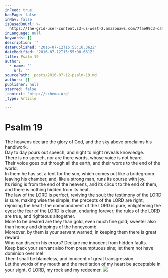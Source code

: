 ```yaml
---
inFeed: true
hasPage: false
inNav: false
isBasedOnUrl: >-
  https://the-grid-user-content.s3-us-west-2.amazonaws.com/7fae99c3-caf2-408b-b572-2581b16779f6.jpg
inLanguage: null
keywords: []
description: ''
datePublished: '2016-07-12T15:55:10.362Z'
dateModified: '2016-07-12T15:55:08.661Z'
title: Psalm 19
author:
  - name: ''
    url: ''
sourcePath: _posts/2016-07-12-psalm-19.md
authors: []
publisher: null
starred: false
_context: 'http://schema.org'
_type: Article

---
```

# Psalm 19

The heavens declare the glory of God, and the sky above proclaims his handiwork.   
Day to day pours out speech, and night to night reveals knowledge.   
There is no speech, nor are there words, whose voice is not heard.   
Their voice goes out through all the earth, and their words to the end of the world.   
In them he has set a tent for the sun, which comes out like a bridegroom leaving his chamber, and, like a strong man, runs its course with joy.   
Its rising is from the end of the heavens, and its circuit to the end of them, and there is nothing hidden from its heat.   
The law of the LORD is perfect, reviving the soul; the testimony of the LORD is sure, making wise the simple; the precepts of the LORD are right, rejoicing the heart; the commandment of the LORD is pure, enlightening the eyes; the fear of the LORD is clean, enduring forever; the rules of the LORD are true, and righteous altogether.   
More to be desired are they than gold, even much fine gold; sweeter also than honey and drippings of the honeycomb.   
Moreover, by them is your servant warned; in keeping them there is great reward.   
Who can discern his errors? Declare me innocent from hidden faults.   
Keep back your servant also from presumptuous sins; let them not have dominion over me!   
Then I shall be blameless, and innocent of great transgression.   
Let the words of my mouth and the meditation of my heart be acceptable in your sight, O LORD, my rock and my redeemer. ![](https://the-grid-user-content.s3-us-west-2.amazonaws.com/7fae99c3-caf2-408b-b572-2581b16779f6.jpg)